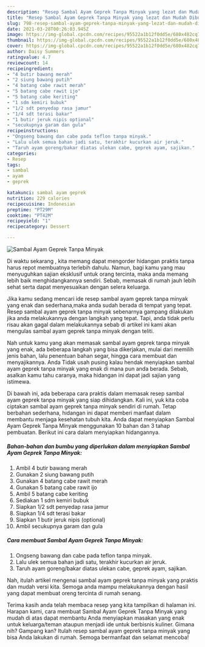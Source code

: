 ```yaml
---
description: "Resep Sambal Ayam Geprek Tanpa Minyak yang lezat dan Mudah Dibuat"
title: "Resep Sambal Ayam Geprek Tanpa Minyak yang lezat dan Mudah Dibuat"
slug: 798-resep-sambal-ayam-geprek-tanpa-minyak-yang-lezat-dan-mudah-dibuat
date: 2021-03-28T00:26:03.945Z
image: https://img-global.cpcdn.com/recipes/95522a1b12f0dd5e/680x482cq70/sambal-ayam-geprek-tanpa-minyak-foto-resep-utama.jpg
thumbnail: https://img-global.cpcdn.com/recipes/95522a1b12f0dd5e/680x482cq70/sambal-ayam-geprek-tanpa-minyak-foto-resep-utama.jpg
cover: https://img-global.cpcdn.com/recipes/95522a1b12f0dd5e/680x482cq70/sambal-ayam-geprek-tanpa-minyak-foto-resep-utama.jpg
author: Daisy Summers
ratingvalue: 4.7
reviewcount: 14
recipeingredient:
- "4 butir bawang merah"
- "2 siung bawang putih"
- "4 batang cabe rawit merah"
- "5 batang cabe rawit ijo"
- "5 batang cabe keriting"
- "1 sdm kemiri bubuk"
- "1/2 sdt penyedap rasa jamur"
- "1/4 sdt terasi bakar"
- "1 butir jeruk nipis optional"
- "secukupnya garam dan gula"
recipeinstructions:
- "Ongseng bawang dan cabe pada teflon tanpa minyak."
- "Lalu ulek semua bahan jadi satu, terakhir kucurkan air jeruk."
- "Taruh ayam goreng/bakar diatas ulekan cabe, geprek ayam, sajikan."
categories:
- Resep
tags:
- sambal
- ayam
- geprek

katakunci: sambal ayam geprek 
nutrition: 229 calories
recipecuisine: Indonesian
preptime: "PT29M"
cooktime: "PT42M"
recipeyield: "1"
recipecategory: Dessert

---
```



![Sambal Ayam Geprek Tanpa Minyak](https://img-global.cpcdn.com/recipes/95522a1b12f0dd5e/680x482cq70/sambal-ayam-geprek-tanpa-minyak-foto-resep-utama.jpg)

Di waktu  sekarang , kita memang dapat mengorder hidangan praktis tanpa harus repot membuatnya terlebih dahulu. Namun, bagi kamu yang mau menyuguhkan sajian eksklusif untuk orang tercinta, maka anda memang lebih baik menghidangkannya sendiri. Sebab, memasak di rumah jauh lebih sehat serta dapat menyesuaikan dengan selera keluarga.

Jika kamu sedang mencari ide resep sambal ayam geprek tanpa minyak yang enak dan sederhana,maka anda sudah berada di tempat yang tepat. Resep sambal ayam geprek tanpa minyak  sebenarnya gampang dilakukan jika anda melakukannya dengan langkah yang tepat. Tapi, anda tidak perlu risau akan gagal dalam melakukannya 
sebab di artikel ini kami akan mengulas sambal ayam geprek tanpa minyak dengan teliti.  



Nah untuk kamu yang akan memasak sambal ayam geprek tanpa minyak yang enak, ada beberapa langkah yang bisa dikerjakan, mulai dari memilih jenis bahan, lalu penentuan bahan segar, hingga cara membuat dan menyajikannya. Anda Tidak usah pusing kalau hendak menyiapkan sambal ayam geprek tanpa minyak yang enak di mana pun anda berada. Sebab, asalkan kamu  tahu caranya, maka hidangan ini dapat jadi sajian yang istimewa.

Di bawah ini, ada beberapa cara praktis  dalam memasak resep sambal ayam geprek tanpa minyak yang siap dihidangkan. Kali ini, yuk kita coba ciptakan sambal ayam geprek tanpa minyak sendiri di rumah. Tetap berbahan sederhana, hidangan ini dapat memberi manfaat dalam membantu menjaga kesehatan tubuh kita. Anda dapat menyiapkan Sambal Ayam Geprek Tanpa Minyak menggunakan 10 bahan dan 3 tahap pembuatan. Berikut ini cara dalam menyiapkan hidangannya.

<!--inarticleads1-->

##### Bahan-bahan dan bumbu yang diperlukan dalam menyiapkan Sambal Ayam Geprek Tanpa Minyak:

1. Ambil 4 butir bawang merah
1. Gunakan 2 siung bawang putih
1. Gunakan 4 batang cabe rawit merah
1. Gunakan 5 batang cabe rawit ijo
1. Ambil 5 batang cabe keriting
1. Sediakan 1 sdm kemiri bubuk
1. Siapkan 1/2 sdt penyedap rasa jamur
1. Siapkan 1/4 sdt terasi bakar
1. Siapkan 1 butir jeruk nipis (optional)
1. Ambil secukupnya garam dan gula




<!--inarticleads2-->

##### Cara membuat Sambal Ayam Geprek Tanpa Minyak:

1. Ongseng bawang dan cabe pada teflon tanpa minyak.
1. Lalu ulek semua bahan jadi satu, terakhir kucurkan air jeruk.
1. Taruh ayam goreng/bakar diatas ulekan cabe, geprek ayam, sajikan.




Nah, itulah artikel mengenai  sambal ayam geprek tanpa minyak  yang praktis dan mudah versi kita. Semoga anda mampu melakukannya dengan hasil yang dapat membuat oreng tercinta di rumah senang. 

Terima kasih anda telah membaca resep yang kita tampilkan di halaman ini. Harapan kami, cara membuat  Sambal Ayam Geprek Tanpa Minyak yang mudah di atas dapat membantu Anda menyiapkan masakan yang enak untuk keluarga/teman ataupun menjadi ide untuk berbisnis kuliner. Gimana nih? Gampang kan? Itulah resep sambal ayam geprek tanpa minyak yang bisa Anda lakukan di rumah. Semoga bermanfaat dan selamat mencoba!

